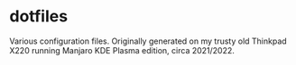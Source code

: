# dotfiles
Various configuration files. Originally generated on my trusty old Thinkpad X220 running Manjaro KDE Plasma edition, circa 2021/2022.
